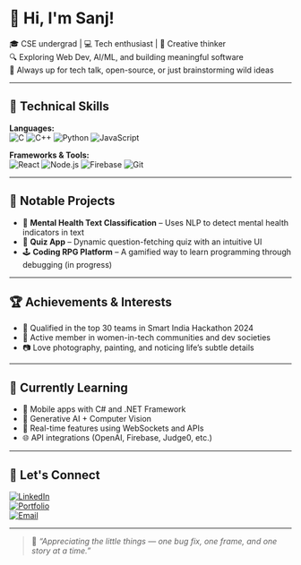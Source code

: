 # 👋 Hi, I'm Sanj!

🎓 CSE undergrad | 💻 Tech enthusiast | 🎨 Creative thinker  
🔍 Exploring Web Dev, AI/ML, and building meaningful software  
💬 Always up for tech talk, open-source, or just brainstorming wild ideas

---

## 🚀 Technical Skills

**Languages:**  
![C](https://img.shields.io/badge/C-00599C?style=flat&logo=c&logoColor=white)
![C++](https://img.shields.io/badge/C++-00599C?style=flat&logo=c%2B%2B&logoColor=white)
![Python](https://img.shields.io/badge/Python-3776AB?style=flat&logo=python&logoColor=white)
![JavaScript](https://img.shields.io/badge/JavaScript-F7DF1E?style=flat&logo=javascript&logoColor=black)

**Frameworks & Tools:**  
![React](https://img.shields.io/badge/React-20232A?style=flat&logo=react&logoColor=61DAFB)
![Node.js](https://img.shields.io/badge/Node.js-339933?style=flat&logo=nodedotjs&logoColor=white)
![Firebase](https://img.shields.io/badge/Firebase-FFCA28?style=flat&logo=firebase&logoColor=black)
![Git](https://img.shields.io/badge/Git-F05032?style=flat&logo=git&logoColor=white)

---

## 🌟 Notable Projects

- 🧠 **Mental Health Text Classification** – Uses NLP to detect mental health indicators in text  
- 🎯 **Quiz App** – Dynamic question-fetching quiz with an intuitive UI  
- 🕹️ **Coding RPG Platform** – A gamified way to learn programming through debugging (in progress)  

---

## 🏆 Achievements & Interests

- 📌 Qualified in the top 30 teams in Smart India Hackathon 2024
- 💬 Active member in women-in-tech communities and dev societies
- 📷 Love photography, painting, and noticing life’s subtle details

---

## 🧠 Currently Learning

- 📱 Mobile apps with C# and .NET Framework  
- 🤖 Generative AI + Computer Vision  
- 🔗 Real-time features using WebSockets and APIs  
- 🌐 API integrations (OpenAI, Firebase, Judge0, etc.)

---

## 🤝 Let's Connect

[![LinkedIn](https://img.shields.io/badge/LinkedIn-blue?style=flat&logo=linkedin&logoColor=white)](https://www.linkedin.com/in/sanjana783/)  
[![Portfolio](https://img.shields.io/badge/Portfolio-000?style=flat&logo=vercel&logoColor=white)](https://portfolio-liard-seven-16.vercel.app/)  
[![Email](https://img.shields.io/badge/Email-D14836?style=flat&logo=gmail&logoColor=white)](mailto:sanjanabiswas557@gmail.com)

---

> 🧭 *“Appreciating the little things — one bug fix, one frame, and one story at a time.”*
